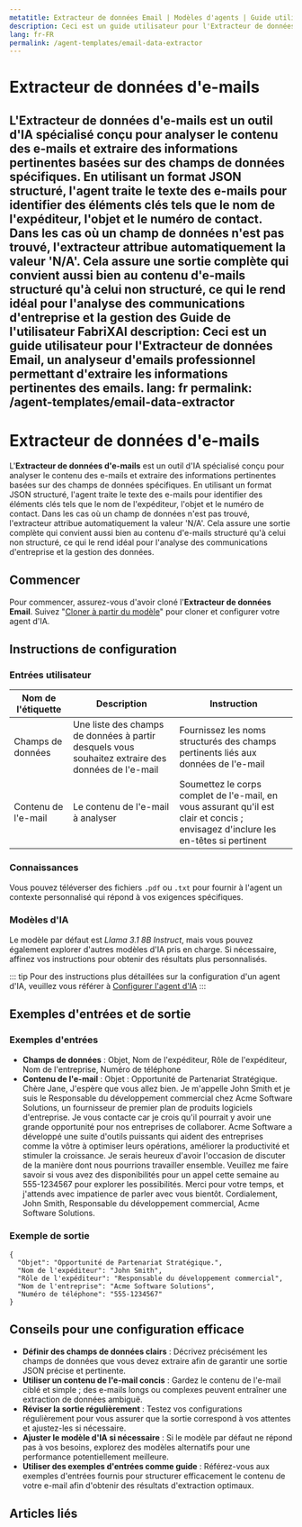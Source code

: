 ```yaml
---
metatitle: Extracteur de données Email | Modèles d'agents | Guide utilisateur FabriXAI
description: Ceci est un guide utilisateur pour l'Extracteur de données Email, un analyseur d'emails professionnel permettant d'extraire les informations pertinentes des emails.
lang: fr-FR
permalink: /agent-templates/email-data-extractor
---
```


# Extracteur de données d'e-mails

L'**Extracteur de données d'e-mails** est un outil d'IA spécialisé conçu pour analyser le contenu des e-mails et extraire des informations pertinentes basées sur des champs de données spécifiques. En utilisant un format JSON structuré, l'agent traite le texte des e-mails pour identifier des éléments clés tels que le nom de l'expéditeur, l'objet et le numéro de contact. Dans les cas où un champ de données n'est pas trouvé, l'extracteur attribue automatiquement la valeur 'N/A'. Cela assure une sortie complète qui convient aussi bien au contenu d'e-mails structuré qu'à celui non structuré, ce qui le rend idéal pour l'analyse des communications d'entreprise et la gestion des Guide de l'utilisateur FabriXAI
description: Ceci est un guide utilisateur pour l'Extracteur de données Email, un analyseur d'emails professionnel permettant d'extraire les informations pertinentes des emails.
lang: fr
permalink: /agent-templates/email-data-extractor
---

# Extracteur de données d'e-mails

L'**Extracteur de données d'e-mails** est un outil d'IA spécialisé conçu pour analyser le contenu des e-mails et extraire des informations pertinentes basées sur des champs de données spécifiques. En utilisant un format JSON structuré, l'agent traite le texte des e-mails pour identifier des éléments clés tels que le nom de l'expéditeur, l'objet et le numéro de contact. Dans les cas où un champ de données n'est pas trouvé, l'extracteur attribue automatiquement la valeur 'N/A'. Cela assure une sortie complète qui convient aussi bien au contenu d'e-mails structuré qu'à celui non structuré, ce qui le rend idéal pour l'analyse des communications d'entreprise et la gestion des données.

## Commencer

Pour commencer, assurez-vous d'avoir cloné l'**Extracteur de données Email**. Suivez "[Cloner à partir du modèle](/en-us/clone-from-template)" pour cloner et configurer votre agent d'IA.

## Instructions de configuration

### Entrées utilisateur

| Nom de l'étiquette   | Description                                                                 | Instruction                                                                                  |
| -------------------- | --------------------------------------------------------------------------- | -------------------------------------------------------------------------------------------- |
| Champs de données    | Une liste des champs de données à partir desquels vous souhaitez extraire des données de l'e-mail | Fournissez les noms structurés des champs pertinents liés aux données de l'e-mail             |
| Contenu de l'e-mail  | Le contenu de l'e-mail à analyser                                           | Soumettez le corps complet de l'e-mail, en vous assurant qu'il est clair et concis ; envisagez d'inclure les en-têtes si pertinent |

### Connaissances

Vous pouvez téléverser des fichiers `.pdf` ou `.txt` pour fournir à l'agent un contexte personnalisé qui répond à vos exigences spécifiques.

### Modèles d'IA

Le modèle par défaut est *Llama 3.1 8B Instruct*, mais vous pouvez également explorer d'autres modèles d'IA pris en charge. Si nécessaire, affinez vos instructions pour obtenir des résultats plus personnalisés.

::: tip
Pour des instructions plus détaillées sur la configuration d'un agent d'IA, veuillez vous référer à [Configurer l'agent d'IA](/en-us/configure-ai-agent/)
:::

## Exemples d'entrées et de sortie

### Exemples d'entrées

- **Champs de données** : Objet, Nom de l'expéditeur, Rôle de l'expéditeur, Nom de l'entreprise, Numéro de téléphone
- **Contenu de l'e-mail** : Objet : Opportunité de Partenariat Stratégique. Chère Jane, J'espère que vous allez bien. Je m'appelle John Smith et je suis le Responsable du développement commercial chez Acme Software Solutions, un fournisseur de premier plan de produits logiciels d'entreprise. Je vous contacte car je crois qu'il pourrait y avoir une grande opportunité pour nos entreprises de collaborer. Acme Software a développé une suite d'outils puissants qui aident des entreprises comme la vôtre à optimiser leurs opérations, améliorer la productivité et stimuler la croissance. Je serais heureux d'avoir l'occasion de discuter de la manière dont nous pourrions travailler ensemble. Veuillez me faire savoir si vous avez des disponibilités pour un appel cette semaine au 555-1234567 pour explorer les possibilités. Merci pour votre temps, et j'attends avec impatience de parler avec vous bientôt. Cordialement, John Smith, Responsable du développement commercial, Acme Software Solutions.

### Exemple de sortie

```
{
  "Objet": "Opportunité de Partenariat Stratégique.",
  "Nom de l'expéditeur": "John Smith",
  "Rôle de l'expéditeur": "Responsable du développement commercial",
  "Nom de l'entreprise": "Acme Software Solutions",
  "Numéro de téléphone": "555-1234567"
}
```

## Conseils pour une configuration efficace

- **Définir des champs de données clairs** : Décrivez précisément les champs de données que vous devez extraire afin de garantir une sortie JSON précise et pertinente.
- **Utiliser un contenu de l'e-mail concis** : Gardez le contenu de l'e-mail ciblé et simple ; des e-mails longs ou complexes peuvent entraîner une extraction de données ambiguë.
- **Réviser la sortie régulièrement** : Testez vos configurations régulièrement pour vous assurer que la sortie correspond à vos attentes et ajustez-les si nécessaire.
- **Ajuster le modèle d'IA si nécessaire** : Si le modèle par défaut ne répond pas à vos besoins, explorez des modèles alternatifs pour une performance potentiellement meilleure.
- **Utiliser des exemples d'entrées comme guide** : Référez-vous aux exemples d'entrées fournis pour structurer efficacement le contenu de votre e-mail afin d'obtenir des résultats d'extraction optimaux.

## Articles liés

